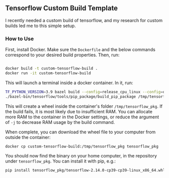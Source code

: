 ## Tensorflow Custom Build Template

I recently needed a custom build of tensorflow, and my research for custom builds led me to this simple setup.

### How to Use

First, install Docker. Make sure the `Dockerfile` and the below commands correspond to your desired build properties. Then, run:

```bash

docker build -t custom-tensorflow-build .
docker run -it custom-tensorflow-build
```

This will launch a terminal inside a docker container. In it, run:

```bash
TF_PYTHON_VERSION=3.9 bazel build --config=release_cpu_linux --config=opt -j 8 //tensorflow/tools/pip_package:build_pip_package
./bazel-bin/tensorflow/tools/pip_package/build_pip_package /tmp/tensorflow_pkg
```

This will create a wheel inside the container's folder `/tmp/tensorflow_pkg`. If the build fails, it is most likely due to insufficient RAM. You can allocate more RAM to the container in the Docker settings, or reduce the argument of `-j` to decrease RAM usage by the build command.

When complete, you can download the wheel file to your computer from outside the container:

```bash
docker cp custom-tensorflow-build:/tmp/tensorflow_pkg tensorflow_pkg
```

You should now find the binary on your home computer, in the repository under `tensorflow_pkg`. You can install it with pip, e.g.:

```bash
pip install tensorflow_pkg/tensorflow-2.14.0-cp39-cp39-linux_x86_64.whl
```
